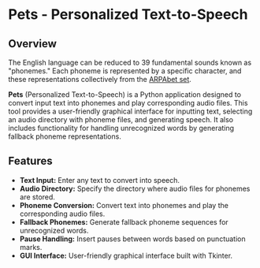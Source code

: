 # Pets - Personalized Text-to-Speech

## Overview

The English language can be reduced to 39 fundamental sounds known as "phonemes." 
Each phoneme is represented by a specific character, and these representations collectively from the [ARPAbet set](http://www.speech.cs.cmu.edu/cgi-bin/cmudict).

**Pets** (Personalized Text-to-Speech) is a Python application designed to convert input text into phonemes and play corresponding audio files. 
This tool provides a user-friendly graphical interface for inputting text, selecting an audio directory with phoneme files, and generating speech. 
It also includes functionality for handling unrecognized words by generating fallback phoneme representations.


## Features

- **Text Input:** Enter any text to convert into speech.
- **Audio Directory:** Specify the directory where audio files for phonemes are stored.
- **Phoneme Conversion:** Convert text into phonemes and play the corresponding audio files.
- **Fallback Phonemes:** Generate fallback phoneme sequences for unrecognized words.
- **Pause Handling:** Insert pauses between words based on punctuation marks.
- **GUI Interface:** User-friendly graphical interface built with Tkinter.

